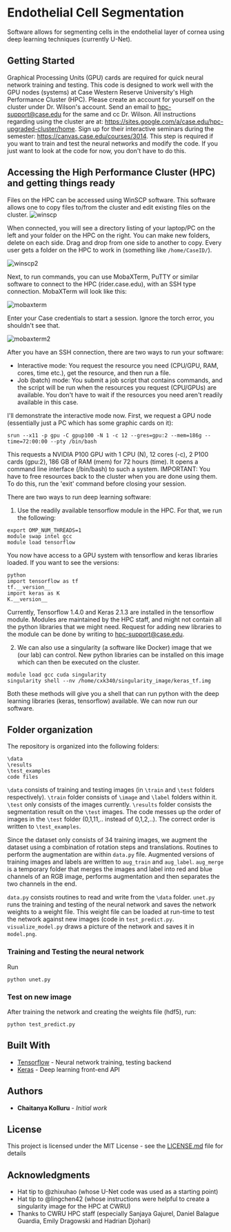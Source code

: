 # Endothelial Cell Segmentation

Software allows for segmenting cells in the endothelial layer of cornea using deep learning techniques (currently U-Net). 

## Getting Started

Graphical Processing Units (GPU) cards are required for quick neural network training and testing. This code is designed to work well with the GPU nodes (systems) at Case Western Reserve University's High Performance Cluster (HPC). Please create an account for yourself on the cluster under Dr. Wilson's account. Send an email to hpc-support@case.edu for the same and cc Dr. Wilson. All instructions regarding using the cluster are at: https://sites.google.com/a/case.edu/hpc-upgraded-cluster/home. Sign up for their interactive seminars during the semester: https://canvas.case.edu/courses/3014. This step is required if you want to train and test the neural networks and modify the code. If you just want to look at the code for now, you don't have to do this.

## Accessing the High Performance Cluster (HPC) and getting things ready

Files on the HPC can be accessed using WinSCP software. This software allows one to copy files to/from the cluster and edit existing files on the cluster.
![winscp](https://user-images.githubusercontent.com/8373968/43086116-37fa2da4-8eba-11e8-99f3-814d016258a5.PNG)

When connected, you will see a directory listing of your laptop/PC on the left and your folder on the HPC on the right. You can make new folders, delete on each side. Drag and drop from one side to another to copy. Every user gets a folder on the HPC to work in (something like `/home/CaseID/`).

![winscp2](https://user-images.githubusercontent.com/8373968/43086524-2dc8a36e-8ebb-11e8-9834-119aa44a8388.PNG)

Next, to run commands, you can use MobaXTerm, PuTTY or similar software to connect to the HPC (rider.case.edu), with an SSH type connection. MobaXTerm will look like this:

![mobaxterm](https://user-images.githubusercontent.com/8373968/43086282-9c48a754-8eba-11e8-9a04-4fcec3919d08.PNG)

Enter your Case credentials to start a session. Ignore the torch error, you shouldn't see that.

![mobaxterm2](https://user-images.githubusercontent.com/8373968/43086589-5b1b3c78-8ebb-11e8-8f23-a8d44a680ecf.PNG)

After you have an SSH connection, there are two ways to run your software:

- Interactive mode: You request the resource you need (CPU/GPU, RAM, cores, time etc.), get the resource, and then run a file.
- Job (batch) mode: You submit a job script that contains commands, and the script will be run when the resources you request (CPU/GPUs) are available. You don't have to wait if the resources you need aren't readily available in this case.


I'll demonstrate the interactive mode now. First, we request a GPU node (essentially just a PC which has some graphic cards on it):
```
srun --x11 -p gpu -C gpup100 -N 1 -c 12 --gres=gpu:2 --mem=186g --time=72:00:00 --pty /bin/bash
```
This requests a NVIDIA P100 GPU with 1 CPU (N), 12 cores (-c), 2 P100 cards (gpu:2), 186 GB of RAM (mem) for 72 hours (time). It opens a command line interface (/bin/bash) to such a system. IMPORTANT: You have to free resources back to the cluster when you are done using them. To do this, run the 'exit' command before closing your session.

There are two ways to run deep learning software:
1. Use the readily available tensorflow module in the HPC. For that, we run the following:
```
export OMP_NUM_THREADS=1
module swap intel gcc
module load tensorflow
```
You now have access to a GPU system with tensorflow and keras libraries loaded. If you want to see the versions:
```
python
import tensorflow as tf
tf.__version__
import keras as K
K.__version__
```
Currently, Tensorflow 1.4.0 and Keras 2.1.3 are installed in the tensorflow module. Modules are maintained by the HPC staff, and might not contain all the python libraries that we might need. Request for adding new libraries to the module can be done by writing to hpc-support@case.edu.

2. We can also use a singularity (a software like Docker) image that we (our lab) can control. New python libraries can be installed on this image which can then be executed on the cluster.
```
module load gcc cuda singularity
singularity shell --nv /home/cxk340/singularity_image/keras_tf.img
```

Both these methods will give you a shell that can run python with the deep learning libraries (keras, tensorflow) available. We can now run our software.

## Folder organization

The repository is organized into the following folders:

```
\data
\results
\test_examples
code files
```

`\data` consists of training and testing images (in `\train` and `\test` folders respectively). `\train` folder consists of `\image` and `\label` folders within it. `\test` only consists of the images currently. `\results` folder consists the segmentation result on the `\test` images. The code messes up the order of images in the `\test` folder (0,1,11,.. instead of 0,1,2,..). The correct order is written to `\test_examples`. 

Since the dataset only consists of 34 training images, we augment the dataset using a combination of rotation steps and translations. Routines to perform the augmentation are within `data.py` file. Augmented versions of training images and labels are written to `aug_train` and `aug_label`. `aug_merge` is a temporary folder that merges the images and label into red and blue channels of an RGB image, performs augmentation and then separates the two channels in the end.

`data.py` consists routines to read and write from the `\data` folder. `unet.py` runs the training and testing of the neural network and saves the network weights to a weight file. This weight file can be loaded at run-time to test the network against new images (code in `test_predict.py`. `visualize_model.py` draws a picture of the network and saves it in `model.png`.

### Training and Testing the neural network

Run
```
python unet.py
```

### Test on new image

After training the network and creating the weights file (hdf5), run:
```
python test_predict.py
```

## Built With

* [Tensorflow](http://www.tensorflow.org/) - Neural network training, testing backend
* [Keras](https://keras.io/) - Deep learning front-end API

## Authors

* **Chaitanya Kolluru** - *Initial work* 

## License

This project is licensed under the MIT License - see the [LICENSE.md](LICENSE.md) file for details

## Acknowledgments

* Hat tip to @zhixuhao (whose U-Net code was used as a starting point)
* Hat tip to @lingchen42 (whose instructions were helpful to create a singularity image for the HPC at CWRU)
* Thanks to CWRU HPC staff (especially Sanjaya Gajurel, Daniel Balague Guardia, Emily Dragowski and Hadrian Djohari)
